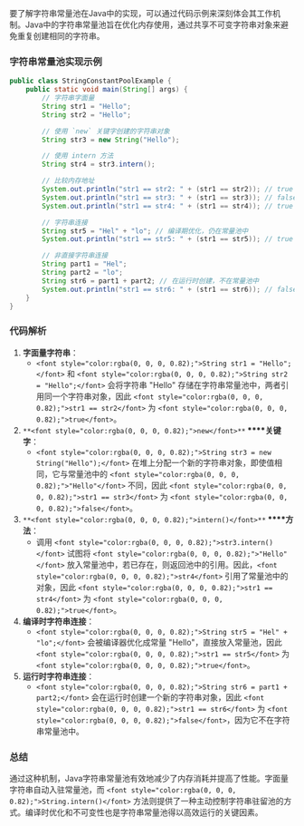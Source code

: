<font style="color:rgba(0, 0, 0, 0.82);">要了解字符串常量池在Java中的实现，可以通过代码示例来深刻体会其工作机制。Java中的字符串常量池旨在优化内存使用，通过共享不可变字符串对象来避免重复创建相同的字符串。</font>

### <font style="color:rgba(0, 0, 0, 0.82);">字符串常量池实现示例</font>
```java
public class StringConstantPoolExample {  
    public static void main(String[] args) {  
        // 字符串字面量  
        String str1 = "Hello";  
        String str2 = "Hello";  

        // 使用 `new` 关键字创建的字符串对象  
        String str3 = new String("Hello");  

        // 使用 intern 方法  
        String str4 = str3.intern();  

        // 比较内存地址  
        System.out.println("str1 == str2: " + (str1 == str2)); // true  
        System.out.println("str1 == str3: " + (str1 == str3)); // false  
        System.out.println("str1 == str4: " + (str1 == str4)); // true  

        // 字符串连接  
        String str5 = "Hel" + "lo"; // 编译期优化，仍在常量池中  
        System.out.println("str1 == str5: " + (str1 == str5)); // true  

        // 非直接字符串连接  
        String part1 = "Hel";  
        String part2 = "lo";  
        String str6 = part1 + part2; // 在运行时创建，不在常量池中  
        System.out.println("str1 == str6: " + (str1 == str6)); // false  
    }  
}
```

### <font style="color:rgba(0, 0, 0, 0.82);">代码解析</font>
1. **<font style="color:rgba(0, 0, 0, 0.82);">字面量字符串</font>**<font style="color:rgba(0, 0, 0, 0.82);">：</font>
    - `<font style="color:rgba(0, 0, 0, 0.82);">String str1 = "Hello";</font>`<font style="color:rgba(0, 0, 0, 0.82);"> </font><font style="color:rgba(0, 0, 0, 0.82);">和</font><font style="color:rgba(0, 0, 0, 0.82);"> </font>`<font style="color:rgba(0, 0, 0, 0.82);">String str2 = "Hello";</font>`<font style="color:rgba(0, 0, 0, 0.82);"> </font><font style="color:rgba(0, 0, 0, 0.82);">会将字符串 "Hello" 存储在字符串常量池中，两者引用同一个字符串对象，因此</font><font style="color:rgba(0, 0, 0, 0.82);"> </font>`<font style="color:rgba(0, 0, 0, 0.82);">str1 == str2</font>`<font style="color:rgba(0, 0, 0, 0.82);"> </font><font style="color:rgba(0, 0, 0, 0.82);">为</font><font style="color:rgba(0, 0, 0, 0.82);"> </font>`<font style="color:rgba(0, 0, 0, 0.82);">true</font>`<font style="color:rgba(0, 0, 0, 0.82);">。</font>
2. `**<font style="color:rgba(0, 0, 0, 0.82);">new</font>**`**<font style="color:rgba(0, 0, 0, 0.82);"> </font>****<font style="color:rgba(0, 0, 0, 0.82);">关键字</font>**<font style="color:rgba(0, 0, 0, 0.82);">：</font>
    - `<font style="color:rgba(0, 0, 0, 0.82);">String str3 = new String("Hello");</font>`<font style="color:rgba(0, 0, 0, 0.82);"> </font><font style="color:rgba(0, 0, 0, 0.82);">在堆上分配一个新的字符串对象，即使值相同，它与常量池中的</font><font style="color:rgba(0, 0, 0, 0.82);"> </font>`<font style="color:rgba(0, 0, 0, 0.82);">"Hello"</font>`<font style="color:rgba(0, 0, 0, 0.82);"> </font><font style="color:rgba(0, 0, 0, 0.82);">不同，因此</font><font style="color:rgba(0, 0, 0, 0.82);"> </font>`<font style="color:rgba(0, 0, 0, 0.82);">str1 == str3</font>`<font style="color:rgba(0, 0, 0, 0.82);"> </font><font style="color:rgba(0, 0, 0, 0.82);">为</font><font style="color:rgba(0, 0, 0, 0.82);"> </font>`<font style="color:rgba(0, 0, 0, 0.82);">false</font>`<font style="color:rgba(0, 0, 0, 0.82);">。</font>
3. `**<font style="color:rgba(0, 0, 0, 0.82);">intern()</font>**`**<font style="color:rgba(0, 0, 0, 0.82);"> </font>****<font style="color:rgba(0, 0, 0, 0.82);">方法</font>**<font style="color:rgba(0, 0, 0, 0.82);">：</font>
    - <font style="color:rgba(0, 0, 0, 0.82);">调用</font><font style="color:rgba(0, 0, 0, 0.82);"> </font>`<font style="color:rgba(0, 0, 0, 0.82);">str3.intern()</font>`<font style="color:rgba(0, 0, 0, 0.82);"> </font><font style="color:rgba(0, 0, 0, 0.82);">试图将</font><font style="color:rgba(0, 0, 0, 0.82);"> </font>`<font style="color:rgba(0, 0, 0, 0.82);">"Hello"</font>`<font style="color:rgba(0, 0, 0, 0.82);"> </font><font style="color:rgba(0, 0, 0, 0.82);">放入常量池中，若已存在，则返回池中的引用。因此，</font>`<font style="color:rgba(0, 0, 0, 0.82);">str4</font>`<font style="color:rgba(0, 0, 0, 0.82);"> </font><font style="color:rgba(0, 0, 0, 0.82);">引用了常量池中的对象，因此</font><font style="color:rgba(0, 0, 0, 0.82);"> </font>`<font style="color:rgba(0, 0, 0, 0.82);">str1 == str4</font>`<font style="color:rgba(0, 0, 0, 0.82);"> </font><font style="color:rgba(0, 0, 0, 0.82);">为</font><font style="color:rgba(0, 0, 0, 0.82);"> </font>`<font style="color:rgba(0, 0, 0, 0.82);">true</font>`<font style="color:rgba(0, 0, 0, 0.82);">。</font>
4. **<font style="color:rgba(0, 0, 0, 0.82);">编译时字符串连接</font>**<font style="color:rgba(0, 0, 0, 0.82);">：</font>
    - `<font style="color:rgba(0, 0, 0, 0.82);">String str5 = "Hel" + "lo";</font>`<font style="color:rgba(0, 0, 0, 0.82);"> </font><font style="color:rgba(0, 0, 0, 0.82);">会被编译器优化成常量 "Hello"，直接放入常量池，因此</font><font style="color:rgba(0, 0, 0, 0.82);"> </font>`<font style="color:rgba(0, 0, 0, 0.82);">str1 == str5</font>`<font style="color:rgba(0, 0, 0, 0.82);"> </font><font style="color:rgba(0, 0, 0, 0.82);">为</font><font style="color:rgba(0, 0, 0, 0.82);"> </font>`<font style="color:rgba(0, 0, 0, 0.82);">true</font>`<font style="color:rgba(0, 0, 0, 0.82);">。</font>
5. **<font style="color:rgba(0, 0, 0, 0.82);">运行时字符串连接</font>**<font style="color:rgba(0, 0, 0, 0.82);">：</font>
    - `<font style="color:rgba(0, 0, 0, 0.82);">String str6 = part1 + part2;</font>`<font style="color:rgba(0, 0, 0, 0.82);"> </font><font style="color:rgba(0, 0, 0, 0.82);">会在运行时创建一个新的字符串对象，因此</font><font style="color:rgba(0, 0, 0, 0.82);"> </font>`<font style="color:rgba(0, 0, 0, 0.82);">str1 == str6</font>`<font style="color:rgba(0, 0, 0, 0.82);"> </font><font style="color:rgba(0, 0, 0, 0.82);">为</font><font style="color:rgba(0, 0, 0, 0.82);"> </font>`<font style="color:rgba(0, 0, 0, 0.82);">false</font>`<font style="color:rgba(0, 0, 0, 0.82);">，因为它不在字符串常量池中。</font>

### <font style="color:rgba(0, 0, 0, 0.82);">总结</font>
<font style="color:rgba(0, 0, 0, 0.82);">通过这种机制，Java字符串常量池有效地减少了内存消耗并提高了性能。字面量字符串自动入驻常量池，而 </font>`<font style="color:rgba(0, 0, 0, 0.82);">String.intern()</font>`<font style="color:rgba(0, 0, 0, 0.82);"> 方法则提供了一种主动控制字符串驻留池的方式。编译时优化和不可变性也是字符串常量池得以高效运行的关键因素。</font>


